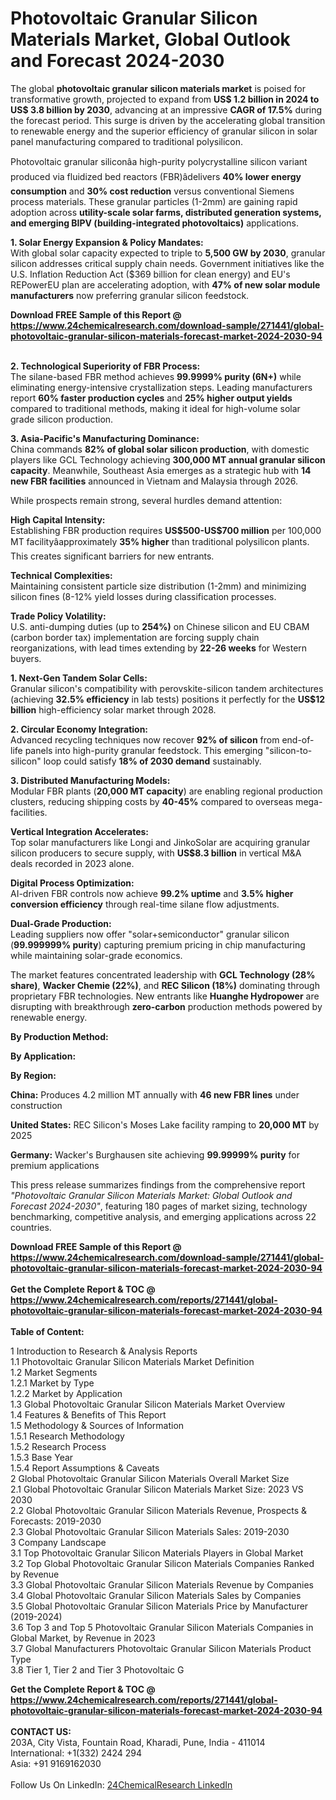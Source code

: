 <h1>Photovoltaic Granular Silicon Materials Market, Global Outlook and Forecast 2024-2030</h1><p>The global <strong>photovoltaic granular silicon materials market</strong> is poised for transformative growth, projected to expand from <strong>US$ 1.2 billion in 2024 to US$ 3.8 billion by 2030</strong>, advancing at an impressive <strong>CAGR of 17.5%</strong> during the forecast period. This surge is driven by the accelerating global transition to renewable energy and the superior efficiency of granular silicon in solar panel manufacturing compared to traditional polysilicon.</p><p>Photovoltaic granular siliconâa high-purity polycrystalline silicon variant produced via fluidized bed reactors (FBR)âdelivers <strong>40% lower energy consumption</strong> and <strong>30% cost reduction</strong> versus conventional Siemens process materials. These granular particles (1-2mm) are gaining rapid adoption across <strong>utility-scale solar farms, distributed generation systems, and emerging BIPV (building-integrated photovoltaics)</strong> applications.</p><p><strong>1. Solar Energy Expansion &amp; Policy Mandates:</strong><br>
With global solar capacity expected to triple to <strong>5,500 GW by 2030</strong>, granular silicon addresses critical supply chain needs. Government initiatives like the U.S. Inflation Reduction Act ($369 billion for clean energy) and EU's REPowerEU plan are accelerating adoption, with <strong>47% of new solar module manufacturers</strong> now preferring granular silicon feedstock.</p><div><b>Download FREE Sample of this Report @ 
            <a href="https://www.24chemicalresearch.com/download-sample/271441/global-photovoltaic-granular-silicon-materials-forecast-market-2024-2030-94">
            https://www.24chemicalresearch.com/download-sample/271441/global-photovoltaic-granular-silicon-materials-forecast-market-2024-2030-94</a></b></div><br><p><strong>2. Technological Superiority of FBR Process:</strong><br>
The silane-based FBR method achieves <strong>99.9999% purity (6N+)</strong> while eliminating energy-intensive crystallization steps. Leading manufacturers report <strong>60% faster production cycles</strong> and <strong>25% higher output yields</strong> compared to traditional methods, making it ideal for high-volume solar grade silicon production.</p><p><strong>3. Asia-Pacific's Manufacturing Dominance:</strong><br>
China commands <strong>82% of global solar silicon production</strong>, with domestic players like GCL Technology achieving <strong>300,000 MT annual granular silicon capacity</strong>. Meanwhile, Southeast Asia emerges as a strategic hub with <strong>14 new FBR facilities</strong> announced in Vietnam and Malaysia through 2026.</p><p>While prospects remain strong, several hurdles demand attention:</p><p><strong>High Capital Intensity:</strong><br>
   Establishing FBR production requires <strong>US$500-US$700 million</strong> per 100,000 MT facilityâapproximately <strong>35% higher</strong> than traditional polysilicon plants. This creates significant barriers for new entrants.</p><p><strong>Technical Complexities:</strong><br>
   Maintaining consistent particle size distribution (1-2mm) and minimizing silicon fines (8-12% yield losses during classification processes.</p><p><strong>Trade Policy Volatility:</strong><br>
   U.S. anti-dumping duties (up to <strong>254%)</strong> on Chinese silicon and EU CBAM (carbon border tax) implementation are forcing supply chain reorganizations, with lead times extending by <strong>22-26 weeks</strong> for Western buyers.</p><p><strong>1. Next-Gen Tandem Solar Cells:</strong><br>
Granular silicon's compatibility with perovskite-silicon tandem architectures (achieving <strong>32.5% efficiency</strong> in lab tests) positions it perfectly for the <strong>US$12 billion</strong> high-efficiency solar market through 2028.</p><p><strong>2. Circular Economy Integration:</strong><br>
Advanced recycling techniques now recover <strong>92% of silicon</strong> from end-of-life panels into high-purity granular feedstock. This emerging "silicon-to-silicon" loop could satisfy <strong>18% of 2030 demand</strong> sustainably.</p><p><strong>3. Distributed Manufacturing Models:</strong><br>
Modular FBR plants (<strong>20,000 MT capacity</strong>) are enabling regional production clusters, reducing shipping costs by <strong>40-45%</strong> compared to overseas mega-facilities.</p><p><strong>Vertical Integration Accelerates:</strong><br>
   Top solar manufacturers like Longi and JinkoSolar are acquiring granular silicon producers to secure supply, with <strong>US$8.3 billion</strong> in vertical M&amp;A deals recorded in 2023 alone.</p><p><strong>Digital Process Optimization:</strong><br>
   AI-driven FBR controls now achieve <strong>99.2% uptime</strong> and <strong>3.5% higher conversion efficiency</strong> through real-time silane flow adjustments.</p><p><strong>Dual-Grade Production:</strong><br>
   Leading suppliers now offer "solar+semiconductor" granular silicon (<strong>99.999999% purity</strong>) capturing premium pricing in chip manufacturing while maintaining solar-grade economics.</p><p>The market features concentrated leadership with <strong>GCL Technology (28% share)</strong>, <strong>Wacker Chemie (22%)</strong>, and <strong>REC Silicon (18%)</strong> dominating through proprietary FBR technologies. New entrants like <strong>Huanghe Hydropower</strong> are disrupting with breakthrough <strong>zero-carbon</strong> production methods powered by renewable energy.</p><p><strong>By Production Method:</strong></p><p><strong>By Application:</strong></p><p><strong>By Region:</strong></p><p><strong>China:</strong> Produces 4.2 million MT annually with <strong>46 new FBR lines</strong> under construction</p><p><strong>United States:</strong> REC Silicon's Moses Lake facility ramping to <strong>20,000 MT</strong> by 2025</p><p><strong>Germany:</strong> Wacker's Burghausen site achieving <strong>99.99999% purity</strong> for premium applications</p><p>This press release summarizes findings from the comprehensive report <em>"Photovoltaic Granular Silicon Materials Market: Global Outlook and Forecast 2024-2030"</em>, featuring 180 pages of market sizing, technology benchmarking, competitive analysis, and emerging applications across 22 countries.</p><div><b>Download FREE Sample of this Report @ 
            <a href="https://www.24chemicalresearch.com/download-sample/271441/global-photovoltaic-granular-silicon-materials-forecast-market-2024-2030-94">
            https://www.24chemicalresearch.com/download-sample/271441/global-photovoltaic-granular-silicon-materials-forecast-market-2024-2030-94</a></b></div><br><div><b>Get the Complete Report & TOC @ 
            <a href="https://www.24chemicalresearch.com/reports/271441/global-photovoltaic-granular-silicon-materials-forecast-market-2024-2030-94">
            https://www.24chemicalresearch.com/reports/271441/global-photovoltaic-granular-silicon-materials-forecast-market-2024-2030-94</a></b></div><br>
            <b>Table of Content:</b><p>1 Introduction to Research & Analysis Reports<br />
    1.1 Photovoltaic Granular Silicon Materials Market Definition<br />
    1.2 Market Segments<br />
        1.2.1 Market by Type<br />
        1.2.2 Market by Application<br />
    1.3 Global Photovoltaic Granular Silicon Materials Market Overview<br />
    1.4 Features & Benefits of This Report<br />
    1.5 Methodology & Sources of Information<br />
        1.5.1 Research Methodology<br />
        1.5.2 Research Process<br />
        1.5.3 Base Year<br />
        1.5.4 Report Assumptions & Caveats<br />
2 Global Photovoltaic Granular Silicon Materials Overall Market Size<br />
    2.1 Global Photovoltaic Granular Silicon Materials Market Size: 2023 VS 2030<br />
    2.2 Global Photovoltaic Granular Silicon Materials Revenue, Prospects & Forecasts: 2019-2030<br />
    2.3 Global Photovoltaic Granular Silicon Materials Sales: 2019-2030<br />
3 Company Landscape<br />
    3.1 Top Photovoltaic Granular Silicon Materials Players in Global Market<br />
    3.2 Top Global Photovoltaic Granular Silicon Materials Companies Ranked by Revenue<br />
    3.3 Global Photovoltaic Granular Silicon Materials Revenue by Companies<br />
    3.4 Global Photovoltaic Granular Silicon Materials Sales by Companies<br />
    3.5 Global Photovoltaic Granular Silicon Materials Price by Manufacturer (2019-2024)<br />
    3.6 Top 3 and Top 5 Photovoltaic Granular Silicon Materials Companies in Global Market, by Revenue in 2023<br />
    3.7 Global Manufacturers Photovoltaic Granular Silicon Materials Product Type<br />
    3.8 Tier 1, Tier 2 and Tier 3 Photovoltaic G</p><div><b>Get the Complete Report & TOC @ 
            <a href="https://www.24chemicalresearch.com/reports/271441/global-photovoltaic-granular-silicon-materials-forecast-market-2024-2030-94">
            https://www.24chemicalresearch.com/reports/271441/global-photovoltaic-granular-silicon-materials-forecast-market-2024-2030-94</a></b></div><br><b>CONTACT US:</b><br>
            203A, City Vista, Fountain Road, Kharadi, Pune, India - 411014<br>
            International: +1(332) 2424 294<br>
            Asia: +91 9169162030 <br><br>
            Follow Us On LinkedIn: <a href="https://www.linkedin.com/company/24chemicalresearch/">24ChemicalResearch LinkedIn</a>